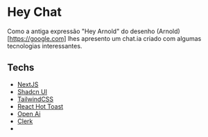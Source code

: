 # Hey Chat

Como a antiga expressão "Hey Arnold" do desenho (Arnold)[https://google.com] lhes apresento um chat.ia criado com algumas tecnologias interessantes.

## Techs

- [NextJS](https://nextjs.org/)
- [Shadcn UI](https://ui.shadcn.com/docs/figma)
- [TailwindCSS](https://tailwindcss.com/)
- [React Hot Toast](https://react-hot-toast.com/)
- [Open Ai](https://openai.com)
- [Clerk](https://clerk.com/)
- 